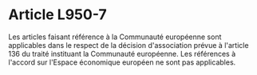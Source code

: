 # Article L950-7

Les articles faisant référence à la Communauté européenne sont applicables dans le respect de la décision d'association prévue à l'article 136 du traité instituant la Communauté européenne. Les références à l'accord sur l'Espace économique européen ne sont pas applicables.
